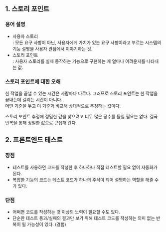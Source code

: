 ## 1. 스토리 포인트
### 용어 설명
- 사용자 스토리   
: 모든 요구 사항이 아닌, 사용자에게 가치가 있는 요구 사항이라고 부르는 시스템의 기능 설명을 사용자 관점에서 이야기하는 것.   
- 스토리 포인트   
: 사용자 스토리를 실제 동작하는 기능으로 구현하는 게 얼마나 어려운지를 나타내는 값.   

### 스토리 포인트에 대한 오해
한 작업을 끝낼 수 있는 시간은 사람마다 다르다. 그러므로 스토리 포인트는 한 작업을 끝내는데 걸리는 시간이 아니다.   
어떤 기준을 두고 이 기준과 비교해 상대적으로 추정하는 값이다.   

스토리 포인트 추정에 정밀한 값을 찾으려고 너무 많은 공수를 들일 필요는 없다. 결국 반복을 통해 정밀한 값으로 근접해 간다.

## 2. 프론트엔드 테스트
### 장점   
- 테스트를 사용하면 코드를 작성한 후 하나하나 직접 테스트할 필요 없이 자동화가 된다.   
- 복잡한 기능의 코드는 테스트 코드가 하나의 주석이 되어 설명하는 역할을 해줄 수가 있다.   

### 단점   
- 어쩌면 코드를 작성하는 것 이상의 노력이 필요할 수도 있다.   
- 단순한 테스트 통과/실패의 결과만 보기 위해 테스트 코드를 작성하는 의미 없는 반복이 될 가능성이 있다. (경험)
